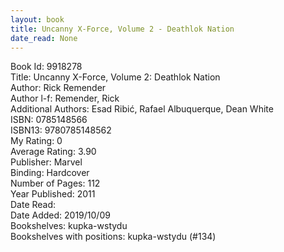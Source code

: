 ```yaml
---
layout: book
title: Uncanny X-Force, Volume 2 - Deathlok Nation
date_read: None
---
```


Book Id: 9918278<br />
Title: Uncanny X-Force, Volume 2: Deathlok Nation<br />
Author: Rick Remender<br />
Author l-f: Remender, Rick<br />
Additional Authors: Esad Ribić, Rafael Albuquerque, Dean White<br />
ISBN: 0785148566<br />
ISBN13: 9780785148562<br />
My Rating: 0<br />
Average Rating: 3.90<br />
Publisher: Marvel<br />
Binding: Hardcover<br />
Number of Pages: 112<br />
Year Published: 2011<br />
Date Read: <br />
Date Added: 2019/10/09<br />
Bookshelves: kupka-wstydu<br />
Bookshelves with positions: kupka-wstydu (#134)<br />

